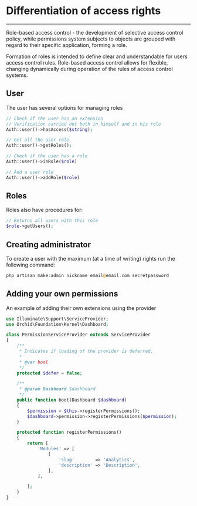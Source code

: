# Differentiation of access rights
----------
Role-based access control - the development of selective access control policy,
while permissions system subjects to objects are grouped with regard to their specific application,
forming a role.

Formation of roles is intended to define clear and understandable for users
access control rules. Role-based access control allows for flexible,
changing dynamically during operation of the rules of access control systems.

## User

The user has several options for managing roles

```php
// Check if the user has an extension
// Verification carried out both in himself and in his role
Auth::user()->hasAccess($string);

// Get all the user role
Auth::user()->getRoles();

// Check if the user has a role
Auth::user()->inRole($role)

// Add a user role
Auth::user()->addRole($role)
```

## Roles

Roles also have procedures for:

```php
// Returns all users with this role
$role->getUsers();

```


## Creating administrator

To create a user with the maximum (at a time of writing) rights
run the following command:


```php
php artisan make:admin nickname email@email.com secretpassword
```


## Adding your own permissions

An example of adding their own extensions using the provider

```php
use Illuminate\Support\ServiceProvider;
use Orchid\Foundation\Kernel\Dashboard;

class PermissionServiceProvider extends ServiceProvider
{
    /**
     * Indicates if loading of the provider is deferred.
     *
     * @var bool
     */
    protected $defer = false;

    /**
     * @param Dashboard $dashboard
     */
    public function boot(Dashboard $dashboard)
    {
        $permission = $this->registerPermissions();
        $dashboard->permission->registerPermissions($permission);
    }

    protected function registerPermissions()
    {
        return [
            'Modules' => [
                [
                    'slug'        => 'Analytics',
                    'description' => 'Description',
                ],
            ],

        ];
    }
}
```
